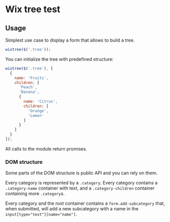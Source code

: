 # Wix tree test

## Usage

Simplest use case to display a form that allows to build a tree.

```javascript
wixtree($('.tree'));
```

You can initialize the tree with predefined structure:

```javascript
wixtree($('.tree'), [
  {
    name: 'Fruits',
    children: [
      'Peach',
      'Banana',
      {
        name: 'Citrus',
        children: [
          'Orange',
          'Lemon'
        ]
      }
    ]
  }
]);
```

All calls to the module return promises.

### DOM structure

Some parts of the DOM structure is public API and you can rely on them.

Every category is represented by a `.category`. Every category contains a `.category-name` container with text, and a `.category-children` container containing more `.category`s.

Every category and the root container contains a `form.add-subcategory` that, when submitted, will add a new subcategory with a name in the `input[type="text"][name="name"]`.

